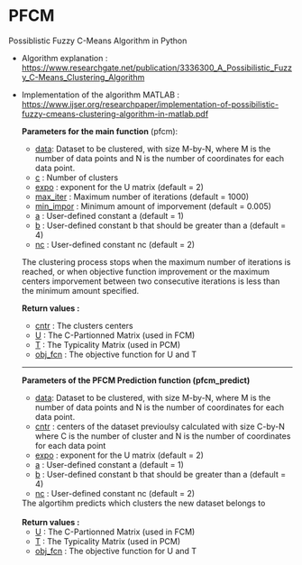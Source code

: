 # PFCM
Possiblistic Fuzzy C-Means Algorithm in Python

- Algorithm explanation : https://www.researchgate.net/publication/3336300_A_Possibilistic_Fuzzy_C-Means_Clustering_Algorithm
- Implementation of the algorithm MATLAB : https://www.ijser.org/researchpaper/implementation-of-possibilistic-fuzzy-cmeans-clustering-algorithm-in-matlab.pdf


    <b>Parameters for the main function</b> (pfcm): <ul>
    <li><u>data</u>: Dataset to be clustered, with size M-by-N, where M is the number of data points and N is the number of coordinates for each data point.</li>
    <li><u>c</u> : Number of clusters</li>
    <li><u>expo</u> : exponent for the U matrix (default = 2)</li>
    <li><u>max_iter</u> : Maximum number of iterations (default = 1000)</li>
    <li><u>min_impor</u> : Minimum amount of imporvement (default = 0.005)</li>
    <li><u>a</u> : User-defined constant a (default = 1)</li>
    <li><u>b</u> : User-defined constant b that should be greater than a (default = 4)</li>
    <li><u>nc</u> : User-defined constant nc (default = 2)</li>
    </ul>
    
    
    The clustering process stops when the maximum number of iterations is
    reached, or when objective function improvement or the maximum centers
    imporvement between two consecutive iterations is less
     than the minimum amount specified.
     
     
    <b>Return values :</b><ul>
    <li><u>cntr</u> : The clusters centers</li>
    <li><u>U</u> : The C-Partionned Matrix (used in FCM)</li>
    <li><u>T</u> : The Typicality Matrix (used in PCM)</li>
    <li><u>obj_fcn</u> : The objective function for U and T</li>
    </ul>
    <hr>
 
    <b>Parameters of the PFCM Prediction function (pfcm_predict)</b><ul>
    <li><u>data</u>: Dataset to be clustered, with size M-by-N,
    where M is the number of data points
    and N is the number of coordinates for each data point.</li>
    <li><u>cntr</u> : centers of the dataset previoulsy calculated with size C-by-N where C is the number of cluster and
    N is the number of coordinates for each data point</li>
    <li><u>expo</u> : exponent for the U matrix (default = 2)</li>
    <li><u>a</u> : User-defined constant a (default = 1)</li>
    <li><u>b</u> : User-defined constant b that should be
    greater than a (default = 4)</li>
    <li><u>nc</u> : User-defined constant nc (default = 2)</li>
    </ul>
    The algortihm predicts which clusters the new dataset belongs to<br><br>
    <b>Return values :</b><ul>
    <li><u>U</u> : The C-Partionned Matrix (used in FCM)</li>
    <li><u>T</u> : The Typicality Matrix (used in PCM)</li>
    <li><u>obj_fcn</u> : The objective function for U and T</li>
    </ul>
